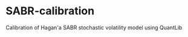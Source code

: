 SABR-calibration
================

Calibration of Hagan'a SABR stochastic volatility model using QuantLib
